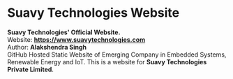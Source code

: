 # Suavy Technologies Website
**Suavy Technologies' Official Website.**
<br>
Website: **https://www.suavytechnologies.com**
<br>
Author: **Alakshendra Singh**
<br>
GitHub Hosted Static Website of Emerging Company in Embedded Systems, Renewable Energy and IoT. This is a website for **Suavy Technologies Private Limited**.
